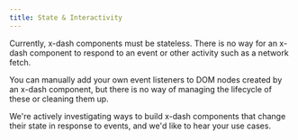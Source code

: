 ```yaml
---
title: State & Interactivity
---
```


Currently, x-dash components must be stateless. There is no way for an x-dash component to respond to an event or other activity such as a network fetch.

You can manually add your own event listeners to DOM nodes created by an x-dash component, but there is no way of managing the lifecycle of these or cleaning them up.

We're actively investigating ways to build x-dash components that change their state in response to events, and we'd like to hear your use cases.
